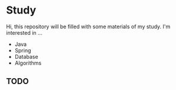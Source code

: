 # Study

Hi, this repository will be filled with some materials of my study.
I'm interested in ...

- Java
- Spring
- Database
- Algorithms

## TODO